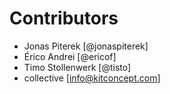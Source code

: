 # Contributors

- Jonas Piterek [@jonaspiterek]
- Érico Andrei [@ericof]
- Timo Stollenwerk [@tisto]
- collective [info@kitconcept.com]
